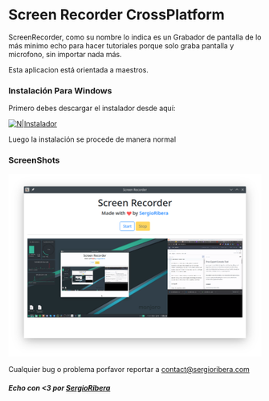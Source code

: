 # Screen Recorder CrossPlatform

ScreenRecorder, como su nombre lo indica es un Grabador de pantalla de lo más minimo echo para hacer tutoriales porque solo graba pantalla y microfono, sin importar nada más.

Esta aplicacion está orientada a maestros.

### Instalación Para Windows

Primero debes descargar el instalador desde aquí:

[![N|Instalador](https://www.kindpng.com/picc/m/156-1568340_icon-contact-flat-web-business-symbol-over-the.png)](https://github.com/SergioRibera/ScreenRecorderCrossPlatform/dist/screen-recorder-Setup-1.0.0.exe)

Luego la instalación se procede de manera normal

### ScreenShots

![N|Screen](https://github.com/SergioRibera/ScreenRecorderCrossPlatform/blob/main/build/Screenshot.png)

Cualquier bug o problema porfavor reportar a contact@sergioribera.com

##### Echo con <3 por [SergioRibera](https://sergioribera.com)
